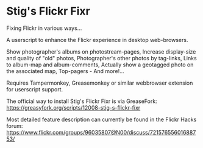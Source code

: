 # Stig's Flickr Fixr
Fixing Flickr in various ways...

A userscript to enhance the Flickr experience in desktop web-browsers.

Show photographer's albums on photostream-pages, Increase display-size and quality of "old" photos, Photographer's other photos by tag-links, Links to album-map and album-comments, Actually show a geotagged photo on the associated map, Top-pagers - And more!...

Requires Tampermonkey, Greasemonkey or similar webbrowser extension for userscript support.
 
The official way to install Stig's Flickr Fixr is via GreaseFork: https://greasyfork.org/scripts/12008-stig-s-flickr-fixr

Most detailed feature description can currently be found in the Flickr Hacks forum: https://www.flickr.com/groups/96035807@N00/discuss/72157655601688753/
